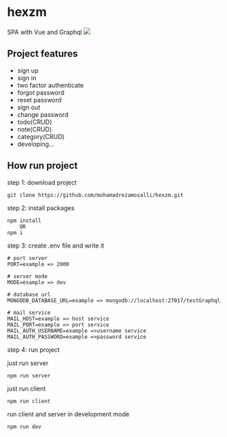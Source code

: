 # hexzm
SPA with Vue and Graphql
<img src="https://camo.githubusercontent.com/e78e52aa36ff76ef5e142bfeced3b5f657b3fc26/68747470733a2f2f63646e2d696d616765732d312e6d656469756d2e636f6d2f6d61782f3830302f312a483941414e6f6f664c716a53313058643554775259772e706e67" style="max-width:100%;">

## Project features
* sign up
* sign in
* two factor authenticate
* forgot password
* reset password
* sign out
* change password
* todo(CRUD)
* note(CRUD)
* category(CRUD)
* developing...

## How run project

step 1: download project
```
git clone https://github.com/mohamadrezamosalli/hexzm.git
```

step 2: install packages
```
npm install 
    OR
npm i
```

step 3: create .env file and write it
```
# port server
PORT=example => 2000 

# server mode
MODE=example => dev 

# database url
MONGODB_DATABASE_URL=example => mongodb://localhost:27017/testGraphql

# mail service 
MAIL_HOST=example => host service
MAIL_PORT=example => port service
MAIL_AUTH_USERNAME=example =>username service
MAIL_AUTH_PASSWORD=example =>password service
```

step 4: run project

just run server
```
npm run server
```

just run client
```
npm run client
```

run client and server in development mode
```
npm run dev
```
